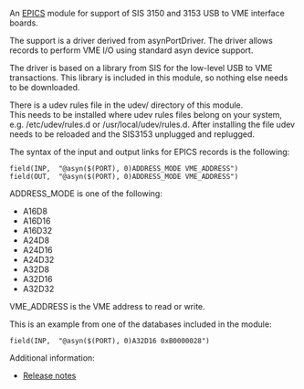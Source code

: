An [EPICS](http://www.aps.anl.gov/epics/) 
module for support of SIS 3150 and 3153 USB to VME interface boards.

The support is a driver derived from asynPortDriver.
The driver allows records to perform VME I/O using standard asyn device support.

The driver is based on a library from SIS for the low-level USB to VME transactions.
This library is included in this module, so nothing else needs to be downloaded.

There is a udev rules file in the udev/ directory of this module.  
This needs to be installed where udev rules files belong on your system, e.g. /etc/udev/rules.d or /usr/local/udev/rules.d.
After installing the file udev needs to be reloaded and the SIS3153 unplugged and replugged.

The syntax of the input and output links for EPICS records is the following:
```
field(INP,  "@asyn($(PORT), 0)ADDRESS_MODE VME_ADDRESS")
field(OUT,  "@asyn($(PORT), 0)ADDRESS_MODE VME_ADDRESS")
```
ADDRESS_MODE is one of the following:
- A16D8
- A16D16
- A16D32
- A24D8
- A24D16
- A24D32
- A32D8
- A32D16
- A32D32

VME_ADDRESS is the VME address to read or write. 

This is an example from one of the databases included in the module:
```
field(INP,  "@asyn($(PORT), 0)A32D16 0xB0000028")
```

Additional information:
* [Release notes](RELEASE.md)
